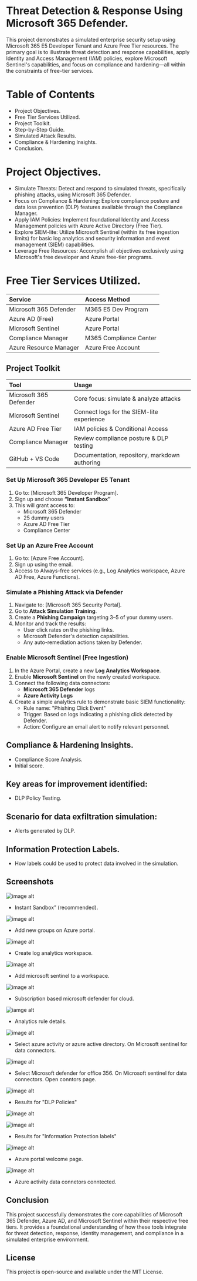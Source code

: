 # Threat Detection & Response Using Microsoft 365 Defender.  

This project demonstrates a simulated enterprise security setup using Microsoft 365 E5 Developer Tenant and Azure Free Tier resources. The primary goal is to illustrate threat detection and response capabilities, apply Identity and Access Management (IAM) policies, explore Microsoft Sentinel's capabilities, and focus on compliance and hardening—all within the constraints of free-tier services.

# Table of Contents
* Project Objectives.
* Free Tier Services Utilized.
* Project Toolkit. 
* Step-by-Step Guide.
* Simulated Attack Results. 
* Compliance & Hardening Insights. 
* Conclusion. 

# Project Objectives. 

* Simulate Threats: Detect and respond to simulated threats, specifically phishing attacks, using Microsoft 365 Defender.
* Focus on Compliance & Hardening: Explore compliance posture and data loss prevention (DLP) features available through the Compliance Manager.
* Apply IAM Policies: Implement foundational Identity and Access Management policies with Azure Active Directory (Free Tier).
* Explore SIEM-lite: Utilize Microsoft Sentinel (within its free ingestion limits) for basic log analytics and security information and event management (SIEM) capabilities.
* Leverage Free Resources: Accomplish all objectives exclusively using Microsoft's free developer and Azure free-tier programs.

# Free Tier Services Utilized. 

| Service                    | Access Method           | 
| :------------------------- | :---------------------- | 
| Microsoft 365 Defender     | M365 E5 Dev Program     | 
| Azure AD (Free)            | Azure Portal            | 
| Microsoft Sentinel         | Azure Portal            |
| Compliance Manager         | M365 Compliance Center  | 
| Azure Resource Manager     | Azure Free Account      | 

## Project Toolkit

| Tool                      | Usage                                             |
| :------------------------ | :------------------------------------------------ |
| Microsoft 365 Defender    | Core focus: simulate & analyze attacks            |
| Microsoft Sentinel        | Connect logs for the SIEM-lite experience         |
| Azure AD Free Tier        | IAM policies & Conditional Access                 |
| Compliance Manager        | Review compliance posture & DLP testing           |
| GitHub + VS Code          | Documentation, repository, markdown authoring     |


###  Set Up Microsoft 365 Developer E5 Tenant
1. Go to: [Microsoft 365 Developer Program]. 
2.  Sign up and choose **“Instant Sandbox”** 
3.  This will grant access to:
    * Microsoft 365 Defender
    * 25 dummy users
    * Azure AD Free Tier
    * Compliance Center

  ###  Set Up an Azure Free Account

1.  Go to: [Azure Free Account]. 
2.  Sign up using the  email. 
3.  Access to Always-free services (e.g., Log Analytics workspace, Azure AD Free, Azure Functions).

###  Simulate a Phishing Attack via Defender

1.  Navigate to: [Microsoft 365 Security Portal]. 
2.  Go to **Attack Simulation Training**.
3.  Create a **Phishing Campaign** targeting 3–5 of your dummy users.
4.  Monitor and track the results:
    * User click rates on the phishing links.
    * Microsoft Defender's detection capabilities. 
    * Any auto-remediation actions taken by Defender.
  
###  Enable Microsoft Sentinel (Free Ingestion)

1.  In the Azure Portal, create a new **Log Analytics Workspace**.
2.  Enable **Microsoft Sentinel** on the newly created workspace.
3.  Connect the following data connectors:
    * **Microsoft 365 Defender** logs
    * **Azure Activity Logs**
4.  Create a simple analytics rule to demonstrate basic SIEM functionality:
    * Rule name: "Phishing Click Event"
    * Trigger: Based on logs indicating a phishing click detected by Defender.
    * Action: Configure an email alert to notify relevant personnel.
  

 ## Compliance & Hardening Insights.
 
  * Compliance Score Analysis. 
  * Initial score. 

## Key areas for improvement identified:

  * DLP Policy Testing. 

## Scenario for data exfiltration simulation:

  * Alerts generated by DLP. 

## Information Protection Labels. 

  * How labels could be used to protect data involved in the simulation.


## Screenshots 

![image alt](https://github.com/Md-Shabbir-ahamed/Threat-Detection-Response-Using-Microsoft-365-Defender/blob/7cf9e895408e3bea45d481b93ad5eabcd21b4c75/Screenshot%202.png)

* Instant Sandbox” (recommended). 


![image alt](https://github.com/Md-Shabbir-ahamed/Threat-Detection-Response-Using-Microsoft-365-Defender/blob/28f455f6c8054ab8000044a46889eb191869bed9/Screenshot%205.png)

* Add new groups on Azure portal. 

![image alt](https://github.com/Md-Shabbir-ahamed/Threat-Detection-Response-Using-Microsoft-365-Defender/blob/9f9b128c8b91c08ac31ef67430ee0496152ab721/Screenshoots/Screenshot%201.png)

* Create log analytics workspace. 


![image alt](https://github.com/Md-Shabbir-ahamed/Threat-Detection-Response-Using-Microsoft-365-Defender/blob/b368d9fd8de123673857d9c59cd1f30072433ac2/Screenshoots/Screenshot%202.png)

* Add microsoft sentinel to a workspace. 

![image alt](https://github.com/Md-Shabbir-ahamed/Threat-Detection-Response-Using-Microsoft-365-Defender/blob/708a852a37cf0e121810ea15e3e4105de6e78786/Screenshoots/Screenshot%203.png)

* Subscription based microsoft defender for cloud. 

![iamge alt](https://github.com/Md-Shabbir-ahamed/Threat-Detection-Response-Using-Microsoft-365-Defender/blob/f49a4316eab81767a13cceef5cdb7dea60bb1633/Screenshoots/Screenshot4.png)

* Analytics rule details. 


![image alt](https://github.com/Md-Shabbir-ahamed/Threat-Detection-Response-Using-Microsoft-365-Defender/blob/4a794ad5e89f369d5e66d5b6ffe6fd1c241bd32a/Screenshoots/Screenshot%205.png)

* Select azure activity or azure active directory. On Microsoft sentinel for data connectors.

![image alt](https://github.com/Md-Shabbir-ahamed/Threat-Detection-Response-Using-Microsoft-365-Defender/blob/4add563c56837d6638b687fe8077bb2fc77d2bbc/Screenshoots/Screenshot%207.png)

* Select Microsoft defender for office 356. On Microsoft sentinel for data connectors. Open conntors page. 



![image alt](https://github.com/Md-Shabbir-ahamed/Threat-Detection-Response-Using-Microsoft-365-Defender/blob/53ecbaf659a886aae76d449001b165b53594f61d/Screenshoots/Screenshot%209.png)

* Results for "DLP Policies"

![image alt](https://github.com/Md-Shabbir-ahamed/Threat-Detection-Response-Using-Microsoft-365-Defender/blob/817f572c23c55924bdf7f5d932cbbdd0289f1db4/Screenshoots/Screenshot%2010.png)



![image alt](https://github.com/Md-Shabbir-ahamed/Threat-Detection-Response-Using-Microsoft-365-Defender/blob/7e098dab32cd8b05ec7f6b99cdf25ef05d29b261/Screenshoots/Screenshot%2011.png)

* Results for "Information Protection labels"


![image alt](https://github.com/Md-Shabbir-ahamed/Threat-Detection-Response-Using-Microsoft-365-Defender/blob/96afb21bc2eaac1f699a1db332f744fbcbfe605c/Screenshoots/Screenshot12.png)

* Azure portal welcome page. 

![image alt](https://github.com/Md-Shabbir-ahamed/Threat-Detection-Response-Using-Microsoft-365-Defender/blob/475f9d1a1575f50e0c61f82b993fc8b4ca46fb2f/Screenshoots/Pic%2013.png)

* Azure activity data connetors conntected.


## Conclusion

This project successfully demonstrates the core capabilities of Microsoft 365 Defender, Azure AD, and Microsoft Sentinel within their respective free tiers. It provides a foundational understanding of how these tools integrate for threat detection, response, identity management, and compliance in a simulated enterprise environment.

## License

This project is open-source and available under the MIT License.


